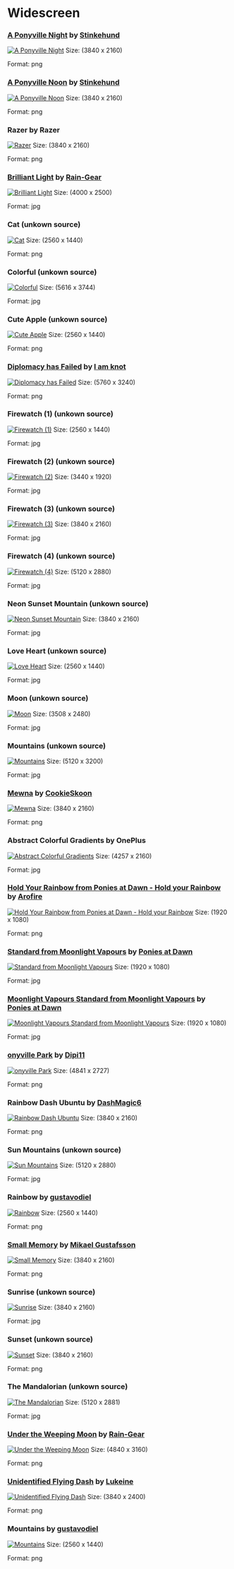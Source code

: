 # Widescreen

### [A Ponyville Night](https://www.deviantart.com/stinkehund/art/A-Ponyville-Night-274936532) by [Stinkehund](https://www.deviantart.com/stinkehund)
[![A Ponyville Night](.cache/a_ponyville_night_by_stinkehund_d4joudw.png)](a_ponyville_night_by_stinkehund_d4joudw.png)
Size: (3840 x 2160)

Format: png

### [A Ponyville Noon](https://www.deviantart.com/stinkehund/art/A-Ponyville-Noon-281183739) by [Stinkehund](https://www.deviantart.com/stinkehund)
[![A Ponyville Noon](.cache/a_ponyville_noon_by_stinkehund_d4neqrf.png)](a_ponyville_noon_by_stinkehund_d4neqrf.png)
Size: (3840 x 2160)

Format: png

### Razer by Razer
[![Razer](.cache/asus-rog-3840x2160-colorful-neon-4k-18080.png)](asus-rog-3840x2160-colorful-neon-4k-18080.png)
Size: (3840 x 2160)

Format: png

### [Brilliant Light](https://www.deviantart.com/rain-gear/art/Under-The-Weeping-Moon-381572283) by [Rain-Gear](https://www.deviantart.com/rain-gear)
[![Brilliant Light](.cache/brilliant_light_by_rain_gear-d7p5aiq.jpg)](brilliant_light_by_rain_gear-d7p5aiq.jpg)
Size: (4000 x 2500)

Format: jpg

### Cat (unkown source)
[![Cat](.cache/cat_pc.png)](cat_pc.png)
Size: (2560 x 1440)

Format: png

### Colorful (unkown source)
[![Colorful](.cache/colorful-5616x3744-threads-multi-color-4k-5k-18550.jpg)](colorful-5616x3744-threads-multi-color-4k-5k-18550.jpg)
Size: (5616 x 3744)

Format: jpg

### Cute Apple (unkown source)
[![Cute Apple](.cache/cuteApple-PC.png)](cuteApple-PC.png)
Size: (2560 x 1440)

Format: png

### [Diplomacy has Failed](https://www.deviantart.com/i-am-knot/art/Diplomacy-Has-Failed-443009676) by [I am knot](https://www.deviantart.com/i-am-knot)
[![Diplomacy has Failed](.cache/diplomacy_has_failed_by_i_am_knot-d7br8gc.png)](diplomacy_has_failed_by_i_am_knot-d7br8gc.png)
Size: (5760 x 3240)

Format: png

### Firewatch (1) (unkown source)
[![Firewatch (1)](.cache/firewatch-2560x1440-2016-games-adventure-8.jpg)](firewatch-2560x1440-2016-games-adventure-8.jpg)
Size: (2560 x 1440)

Format: jpg

### Firewatch (2) (unkown source)
[![Firewatch (2)](.cache/firewatch-3440x1920-green-forest-mountains-minimal-4k-14771.jpg)](firewatch-3440x1920-green-forest-mountains-minimal-4k-14771.jpg)
Size: (3440 x 1920)

Format: jpg

### Firewatch (3) (unkown source)
[![Firewatch (3)](.cache/firewatch-3840x2160-artwork-hd-4k-12363.jpg)](firewatch-3840x2160-artwork-hd-4k-12363.jpg)
Size: (3840 x 2160)

Format: jpg

### Firewatch (4) (unkown source)
[![Firewatch (4)](.cache/firewatch-5120x2880-adventure-569.jpg)](firewatch-5120x2880-adventure-569.jpg)
Size: (5120 x 2880)

Format: jpg

### Neon Sunset Mountain (unkown source)
[![Neon Sunset Mountain](.cache/landscape-3840x2160-neon-sun-sunset-mountain-retrowave-art-4k-18662.jpg)](landscape-3840x2160-neon-sun-sunset-mountain-retrowave-art-4k-18662.jpg)
Size: (3840 x 2160)

Format: jpg

### Love Heart (unkown source)
[![Love Heart](.cache/love-heart-2560x1440-abstract-blue-background-hd-15633.jpg)](love-heart-2560x1440-abstract-blue-background-hd-15633.jpg)
Size: (2560 x 1440)

Format: jpg

### Moon (unkown source)
[![Moon](.cache/moon-3508x2480-silhouette-mountains-bridge-blue-stars-winter-4k-16761.jpg)](moon-3508x2480-silhouette-mountains-bridge-blue-stars-winter-4k-16761.jpg)
Size: (3508 x 2480)

Format: jpg

### Mountains (unkown source)
[![Mountains](.cache/mountains-5120x3200-reflections-minimal-render-digital-composition-5k-17944.jpg)](mountains-5120x3200-reflections-minimal-render-digital-composition-5k-17944.jpg)
Size: (5120 x 3200)

Format: jpg

### [Mewna](https://www.deviantart.com/cookieskoon/art/Mewna-825706471) by [CookieSkoon](https://www.deviantart.com/cookieskoon)
[![Mewna](.cache/nyan_luna.png)](nyan_luna.png)
Size: (3840 x 2160)

Format: png

### Abstract Colorful Gradients by OnePlus
[![Abstract Colorful Gradients](.cache/oneplus-7-pro-4257x2160-abstract-colorful-gradients-stock-4k-18251.jpg)](oneplus-7-pro-4257x2160-abstract-colorful-gradients-stock-4k-18251.jpg)
Size: (4257 x 2160)

Format: jpg

### [Hold Your Rainbow from Ponies at Dawn - Hold your Rainbow](https://poniesatdawn.bandcamp.com/album/hold-your-rainbow) by [Arofire](https://www.deviantart.com/arofire/gallery)
[![Hold Your Rainbow from Ponies at Dawn - Hold your Rainbow](.cache/Ponies_at_Dawn_Hold_Your_Rainbow_VS1920x1080_by_arofire.png)](Ponies_at_Dawn_Hold_Your_Rainbow_VS1920x1080_by_arofire.png)
Size: (1920 x 1080)

Format: png

### [Standard from Moonlight Vapours](https://poniesatdawn.bandcamp.com/album/moonlight-vapours) by [Ponies at Dawn](https://poniesatdawn.bandcamp.com/)
[![Standard from Moonlight Vapours](.cache/Ponies_at_Dawn_Moonlight_Vapours_Moonlight_Vapours_Standard.jpg)](Ponies_at_Dawn_Moonlight_Vapours_Moonlight_Vapours_Standard.jpg)
Size: (1920 x 1080)

Format: jpg

### [Moonlight Vapours Standard from Moonlight Vapours](https://poniesatdawn.bandcamp.com/album/moonlight-vapours) by [Ponies at Dawn](https://poniesatdawn.bandcamp.com/)
[![Moonlight Vapours Standard from Moonlight Vapours](.cache/Ponies_at_Dawn_Moonlight_Vapours_Moonlight_Vapours_Standard.jpg)](Ponies_at_Dawn_Moonlight_Vapours_Moonlight_Vapours_Standard.jpg)
Size: (1920 x 1080)

Format: jpg

### [onyville Park](https://www.deviantart.com/dipi11/art/Ponyville-A-Park-Scene-291247649) by [Dipi11](https://www.deviantart.com/dipi11/gallery)
[![onyville Park](.cache/ponyville__a_park_scene_by_dipi11_d4teg4h.png)](ponyville__a_park_scene_by_dipi11_d4teg4h.png)
Size: (4841 x 2727)

Format: png

### Rainbow Dash Ubuntu by [DashMagic6](https://www.deviantart.com/dashmagic6)
[![Rainbow Dash Ubuntu](.cache/rainbow_dash_cutie_mark_ubuntu_wallpaper_by_dashmagic6-d77ri2c.png)](rainbow_dash_cutie_mark_ubuntu_wallpaper_by_dashmagic6-d77ri2c.png)
Size: (3840 x 2160)

Format: png

### Sun Mountains (unkown source)
[![Sun Mountains](.cache/retro-5120x2880-sun-mountains-neon-landscape-5k-18667.jpg)](retro-5120x2880-sun-mountains-neon-landscape-5k-18667.jpg)
Size: (5120 x 2880)

Format: jpg

### Rainbow by [gustavodiel](https://github.com/gustavodiel)
[![Rainbow](.cache/Rinbow.png)](Rinbow.png)
Size: (2560 x 1440)

Format: png

### [Small Memory](https://dribbble.com/shots/3713646-Small-Memory) by [Mikael Gustafsson](https://dribbble.com/MikaelGustafsson)
[![Small Memory](.cache/small_memory.png)](small_memory.png)
Size: (3840 x 2160)

Format: png

### Sunrise (unkown source)
[![Sunrise](.cache/sunrise-3840x2160-lakeside-firewatch-minimal-hd-4k-11895.jpg)](sunrise-3840x2160-lakeside-firewatch-minimal-hd-4k-11895.jpg)
Size: (3840 x 2160)

Format: jpg

### Sunset (unkown source)
[![Sunset](.cache/sunset-3840x2160-mountains-firewatch-minimal-silhouette-hd-4k-13988.png)](sunset-3840x2160-mountains-firewatch-minimal-silhouette-hd-4k-13988.png)
Size: (3840 x 2160)

Format: png

### The Mandalorian (unkown source)
[![The Mandalorian](.cache/the-mandalorian-5120x2881-minimal-art-4k-5k-19572.jpg)](the-mandalorian-5120x2881-minimal-art-4k-5k-19572.jpg)
Size: (5120 x 2881)

Format: jpg

### [Under the Weeping Moon](https://www.deviantart.com/rain-gear/art/Under-The-Weeping-Moon-381572283) by [Rain-Gear](https://www.deviantart.com/rain-gear)
[![Under the Weeping Moon](.cache/under_the_weeping_moon_by_rain_gear_d6b6f23.png)](under_the_weeping_moon_by_rain_gear_d6b6f23.png)
Size: (4840 x 3160)

Format: png

### [Unidentified Flying Dash](https://www.deviantart.com/lukeine/art/Unidentified-Flying-Dash-317434691) by [Lukeine](https://www.deviantart.com/lukeine)
[![Unidentified Flying Dash](.cache/unidentified_flying_dash_by_machinimator-d58zq6b.png)](unidentified_flying_dash_by_machinimator-d58zq6b.png)
Size: (3840 x 2400)

Format: png

### Mountains by [gustavodiel](ttps://github.com/gustavodiel)
[![Mountains](.cache/wpp1.png)](wpp1.png)
Size: (2560 x 1440)

Format: png


